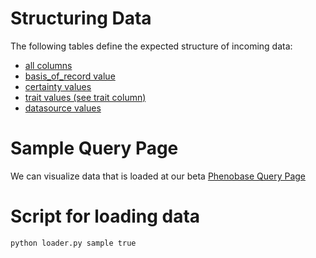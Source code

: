 # Structuring Data

The following tables define the expected structure of incoming data:

- [all columns](data/columns.csv)
- [basis_of_record value](data/basis_of_record.csv)
- [certainty values](data/certainty.csv)
- [trait values (see trait column)](data/traits.csv)
- [datasource values](data/datasource.csv)


# Sample Query Page
We can visualize data that is loaded at our beta [Phenobase Query Page](https://phenobase.netlify.app/)

# Script for loading data

```
python loader.py sample true
```

